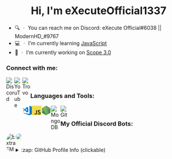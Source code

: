 <h1 align="center">Hi, I'm eXecuteOfficial1337</h1>

- 🔍 ︲ You can reach me on Discord: eXecute Official#6038 || ModernHD_#9767
- 💻 ︲ I’m currently learning [JavaScript](https://www.javascript.com/)
- 🔧 ︲ I’m currently working on [Scope 3.0](https://discord.gg/rm5xTwWKRq)

### Connect with me:
<a href="https://discord.gg/raxbKHt">
<img align="left" alt="Discord" width="22px" src="https://cdn.discordapp.com/attachments/712695615435309126/834480412779741184/NicePng_discord-png_175360.png" />
</a>
<a href="https://www.youtube.com/channel/UC-VWGLWyjXf-WI-37g2UiMA">
<img align="left" alt="YouTube" width="22px" src="https://cdn.discordapp.com/attachments/712695615435309126/834480114397478944/youtube-logo-png-46031.png" />
</a>
<a href="https://trovo.live/ModernHD_">
<img align="left" alt="Trovo" width="22px" src="https://static.trovo.live/cat/img/icon_512.4f5f85.png" />
</a>
<br />

### Languages and Tools:
<a href="https://code.visualstudio.com/">
<img align="left" alt="Visual Studio Code" width="26px" src="https://raw.githubusercontent.com/github/explore/80688e429a7d4ef2fca1e82350fe8e3517d3494d/topics/visual-studio-code/visual-studio-code.png" />
</a>
<a href="https://www.javascript.com/">
<img align="left" alt="JavaScript" width="26px" src="https://raw.githubusercontent.com/github/explore/80688e429a7d4ef2fca1e82350fe8e3517d3494d/topics/javascript/javascript.png" />
</a>
<a href="https://nodejs.org/en/">
<img align="left" alt="Node.js" width="26px" src="https://raw.githubusercontent.com/github/explore/80688e429a7d4ef2fca1e82350fe8e3517d3494d/topics/nodejs/nodejs.png"/>
</a>
<a href="https://cloud.mongodb.com/">
<img align="left" alt="MongoDB" width="26px" src="https://cdn.discordapp.com/attachments/712695615435309126/834484527199682620/kisspng-mongodb-logo-database-nosql-postgresql-how-to-create-an-outstanding-tech-stack-clickup-bl-5c.png" />
</a>
<a href="https://git-scm.com/">
<img align="left" alt="Git" width="26px" src="https://cdn.discordapp.com/attachments/712695615435309126/834484342595387422/git.png" />
</a>


<br />

### My Official Discord Bots:


<a href="https://top.gg/bot/583392122267500595">
<img align="left" alt="ExtraFM" width="26px" src="https://images-ext-2.discordapp.net/external/0TNoUPjebEyIPPgxU5P-kkOvSrmxyeFj0MkVFrznK1s/%3Fsize%3D256/https/cdn.discordapp.com/avatars/583392122267500595/0fcfd2af951b0879c11d3f9518b8a6f3.png" style="border-radius:50%">
     </a>
  <a href="url"><img src="https/cdn.discordapp.com/avatars/583392122267500595/0fcfd2af951b0879c11d3f9518b8a6f3.png" height="auto" width="200" style="border-radius:50%"></a>


<br />

<br />





<details>
  <summary>:zap: GitHub Profile Info (clickable) </summary>
  <h1 align="center">Profile Status</h1>
  <details>
    <summary>:zap: Languages (clickabe) </summary>
  <img align="center" alt="Most used languages" src="https://github-readme-stats.vercel.app/api/top-langs/?username=eXecuteOfficial1337&show_icons=true&theme=blue-green)](https://github.com/anuraghazra/github-readme-stats)" />
    </details>
  
  <details>
    <summary>:zap: GitHub Status (clickable)</summary>
  <img align="center" alt="My GitHub Stats" src="https://github-readme-stats.vercel.app/api?username=executeofficial1337&show_icons=true&count_private=true&theme=blue-green" />
</details>
